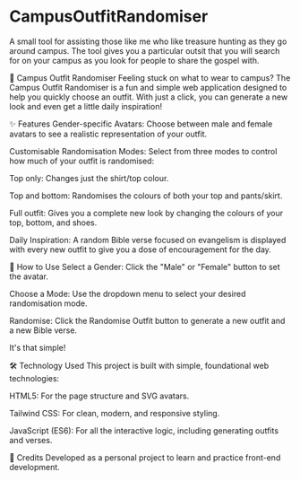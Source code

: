 # CampusOutfitRandomiser
A small tool for assisting those like me who like treasure hunting as they go around campus. The tool gives you a particular outsit that you will search for on your campus as you look for people to share the gospel with.

👕 Campus Outfit Randomiser
Feeling stuck on what to wear to campus? The Campus Outfit Randomiser is a fun and simple web application designed to help you quickly choose an outfit. With just a click, you can generate a new look and even get a little daily inspiration!

✨ Features
Gender-specific Avatars: Choose between male and female avatars to see a realistic representation of your outfit.

Customisable Randomisation Modes: Select from three modes to control how much of your outfit is randomised:

Top only: Changes just the shirt/top colour.

Top and bottom: Randomises the colours of both your top and pants/skirt.

Full outfit: Gives you a complete new look by changing the colours of your top, bottom, and shoes.

Daily Inspiration: A random Bible verse focused on evangelism is displayed with every new outfit to give you a dose of encouragement for the day.

🚀 How to Use
Select a Gender: Click the "Male" or "Female" button to set the avatar.

Choose a Mode: Use the dropdown menu to select your desired randomisation mode.

Randomise: Click the Randomise Outfit button to generate a new outfit and a new Bible verse.

It's that simple!

🛠️ Technology Used
This project is built with simple, foundational web technologies:

HTML5: For the page structure and SVG avatars.

Tailwind CSS: For clean, modern, and responsive styling.

JavaScript (ES6): For all the interactive logic, including generating outfits and verses.

🤝 Credits
Developed as a personal project to learn and practice front-end development.
